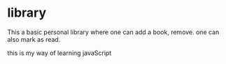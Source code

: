 # library

This a basic personal library where one can add a book, remove. one can also mark as read.

this is my way of learning javaScript